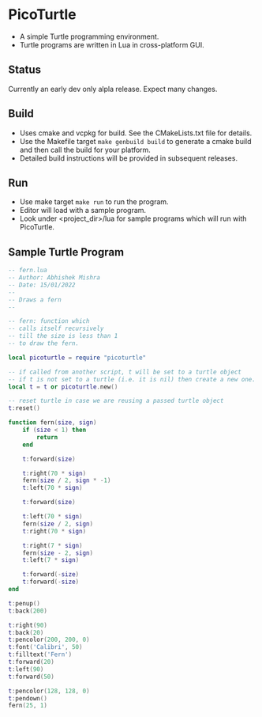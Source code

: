 # PicoTurtle
- A simple Turtle programming environment.
- Turtle programs are written in Lua in cross-platform GUI.
## Status
Currently an early dev only alpla release. Expect many changes.

## Build
- Uses cmake and vcpkg for build. See the CMakeLists.txt file for details.
- Use the Makefile target `make genbuild build` to generate a cmake build and then call the build for your platform.
- Detailed build instructions will be provided in subsequent releases.

## Run
- Use make target `make run` to run the program.
- Editor will load with a sample program.
- Look under <project_dir>/lua for sample programs which will run with PicoTurtle.

## Sample Turtle Program

```lua
-- fern.lua
-- Author: Abhishek Mishra
-- Date: 15/01/2022
--
-- Draws a fern
--

-- fern: function which
-- calls itself recursively
-- till the size is less than 1
-- to draw the fern.

local picoturtle = require "picoturtle"

-- if called from another script, t will be set to a turtle object
-- if t is not set to a turtle (i.e. it is nil) then create a new one.
local t = t or picoturtle.new()

-- reset turtle in case we are reusing a passed turtle object
t:reset()

function fern(size, sign)
    if (size < 1) then
        return
    end

    t:forward(size)

    t:right(70 * sign)
    fern(size / 2, sign * -1)
    t:left(70 * sign)

    t:forward(size)

    t:left(70 * sign)
    fern(size / 2, sign)
    t:right(70 * sign)

    t:right(7 * sign)
    fern(size - 2, sign)
    t:left(7 * sign)

    t:forward(-size)
    t:forward(-size)
end

t:penup()
t:back(200)

t:right(90)
t:back(20)
t:pencolor(200, 200, 0)
t:font('Calibri', 50)
t:filltext('Fern')
t:forward(20)
t:left(90)
t:forward(50)

t:pencolor(128, 128, 0)
t:pendown()
fern(25, 1)

```